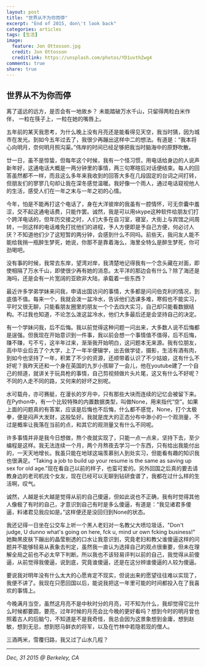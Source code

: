 ```yaml
---
layout: post
title: "世界从不为你而停"
excerpt: "End of 2015, don\'t look back"
categories: articles
tags: [生活]
image:
  feature: Jon Ottosson.jpg
  credit: Jon Ottosson
  creditlink: https://unsplash.com/photos/YD1uvthZwg4
comments: true
share: true
---
```

世界从不为你而停
---

离了遥远的远方，是否会有一地故乡？
未能踏破万水千山，只留得两粒白米作伴，
一粒在筷子上，一粒在她的嘴唇上。

五年前的某天我思考，为什么晚上没有月亮还是能看得见天空，我当时猜，因为城市在发光。到如今五年过去了，我很少再蹦出这样中二的想法。有道是：“我本将心向明月，奈何明月照沟渠。”伟岸的时间已经足够把我当时脑海中的原野吹散。

廿一日，虽不是惊蛰，但每年这个时候，我有一个怪习惯，用电话给身边的人说声新年好，这通电话大概是一两分钟里的事情，两三句寒暄后对话便结束。每人的回答虽然都不一样，而且这么多年来我收到的回答大多在几段固定的台词之间打转，但朋友们的寥寥几句却让我在深冬感觉温暖。我好像一个雨人，通过电话窥视他人的生活，感受人们在一年之末与一年之初的心情。

今年，怕是不能再打这个电话了，身在大洋彼岸的我虽有一腔情怀，可无奈囊中羞涩，交不起这通电话费，只能作罢。诚然，我是可以用skype这种软件给朋友们打个跨洋电话的，但年历交接之时，人们大多在自习室，寝室，大街上与宾馆之间周转，一则这样的电话难免打扰他们的进程，予人方便即是予自己方便，何必讨人厌？不知道他们少了这短暂的两分钟，会感到什么不同吗。前些天，我问友人能不能给我捎一瓶醉生梦死，她说，你那不是靠着海么，海里全特么是醉生梦死，你可劲喝吧。

没有事的时候，我常去东岸，望湾对岸，我清楚地记得我有一个念头藏在对面，即使相隔了万水千山，即使很少再有她的消息。太平洋的那边会有什么？除了海还是海吗，还是会有一片宽阔的亚欧非大陆，承载着一些东西？

最近许多学弟学妹来问我，申请出国访问的事情，大多都是问问伯克利的情况，到底值不值。每来一个，我就会泼一盆冷水，告诉他们选课多难，寒假也不能实习，平时又很无聊，只能看朋友圈里的朋友一个个去四大实习，自己却只能看数据结构。不过我也知道，不论怎么泼这盆冷水，他们大多最后还是会坚持自己的决定。

有一个学妹问我，后不后悔。我以前觉得这种问题一问出来，大多数人说不后悔都是逞强。但我现在开始意识到一件事，我以前会想一个事情值不值得，后不后悔，赚不赚，亏不亏，这半年过来，渐渐我开始明白，这问题本无来源。我有位朋友，高中毕业后去了个大学，上了一年半便辍学，出去做学徒，摄影，生活有酒有肉，到如今也坚持了一年，积累了不少的资源，还顺带着认识了不少姑娘，这有什么不好呢？我昨天还和一个身在英国的九岁小孩聊了一会儿，他在youtube建了一个自己的频道，就讲关于玩具枪的事情，自己剪视频做片头片尾，这又有什么不好呢？不同的人走不同的路，又何来的好坏之别呢。

水可载舟，亦可赛艇，在漫长的岁月中，只有那些大块而连续的记忆会被留下来。在Python中，有一个比较特殊的内置数据类型，叫做None，用来指代“空”。如果上面的问题真的有答案，应该是后悔也不后悔，什么都不感觉，None，打个太极拳，便是闷声大发财，这般坠好。我就是庞大的正态分布中渺小的一个观测量，不过是概率让我落在当前的点，和其它的观测量又有什么不同呢。

许多事情并非是我今日想做，熬个夜就实现了，只能一点一点来，坚持下去，至少编程是这样。我无法连续一个月，两个月熬夜去学习一个东西，只有给出我能付出的，一天天地增长。我虽只能在地球这端羡慕别人到处实习，但能看有趣的知识我也很满足。“Taking a job to build up your resume is the same as saving up sex for old age.”现在看自己以前的样子，也蛮可爱的。另外回国之后真的要去请教身边的老司机找个女友，现在已经可以无聊到钻研食谱了，我都在过什么样的生活啊，叹气。

诚然，人越是长大越是觉得从前的自己傻逼，但如此说也不正确，我有时觉得其他人像极了有时的自己，才意识到自己有时是多么傻逼，有道是：“我见诸君多傻逼，料诸君见我应如是。”这样便还是没回归到None的状态。

我还记得一日坐在公交车上听一个黑人老妇对一名教父大喷垃圾话，"Don't judge, U dunno what's going on here, fck u, mind ur own fcking business!" 她黝黑皮肤下蹦出的晶莹剔透的口水让我意识到，究竟老妇和教父谁傻逼这样的问题并不能够轻易从表象去判定，虽然我一直认为选择自己的观点很重要，但未在理解全局之前也不必太早下判断。所以我也不该轻易评判以前的自己，我觉得从前傻逼，从前觉得我傻逼，说到底，究竟谁傻逼，还是在这分辨谁傻逼的人较为傻逼。

要说我对明年没有什么太大的心愿肯定不现实，但说出来的愿望往往难以实现了，我便不讲了。我现在只愿回国以后，能说我把这一年里可能的时间都投入在了我喜欢的事情上。

今晚满月当空，虽然这月亮不是中秋时分的月亮，可不知为什么，我却觉得它比什么时候都要圆，要亮，过年时候的月亮会比今晚的更好看吗？想到今时的明月曾也照着古人的后脑勺，不知道是不是我奇怪，我总会因为这景象想到金庸，想到赵敏，想到无忌，想到怒马鲜衣的将军，以及在竹林中若隐若现的僧人。

三酒两米，雪覆归路，我又过了山水几程？

----
*Dec, 31 2015 @ Berkeley, CA*
